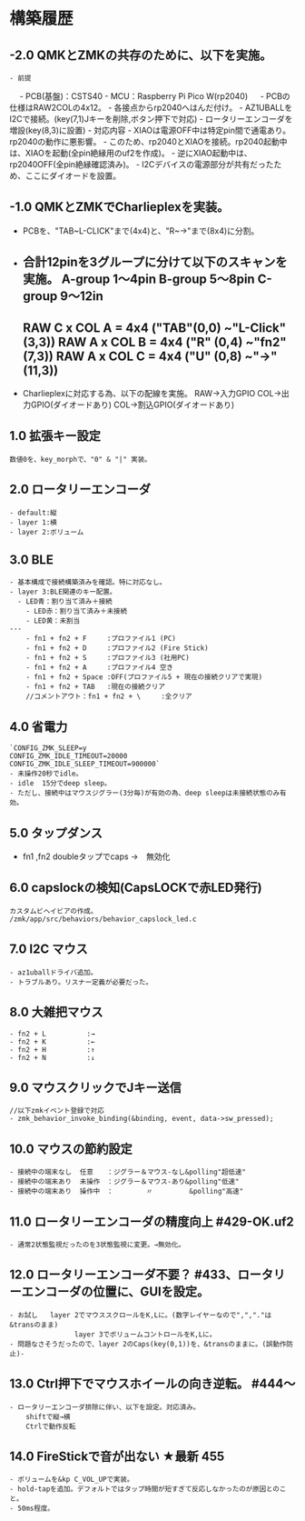 #  構築履歴
## -2.0 QMKとZMKの共存のために、以下を実施。
	- 前提
　		- PCB(基盤)：CSTS40
  		- MCU：Raspberry Pi Pico W(rp2040)
　  		- PCBの仕様はRAW2COLの4x12。
    		- 各接点からrp2040へはんだ付け。
    		- AZ1UBALLをI2Cで接続。(key(7,1)Jキーを削除,ボタン押下で対応)
    		- ロータリーエンコーダを増設(key(8,3)に設置)
	- 対応内容
		- XIAOは電源OFF中は特定pin間で通電あり。rp2040の動作に悪影響。
		- このため、rp2040とXIAOを接続。rp2040起動中は、XIAOを起動(全pin絶縁用のuf2を作成)。
		- 逆にXIAO起動中は、rp2040OFF(全pin絶縁確認済み)。
		- I2Cデバイスの電源部分が共有だったため、ここにダイオードを設置。

## -1.0 QMKとZMKでCharlieplexを実装。
  - PCBを、"TAB~L-CLICK"まで(4x4)と、"R~→"まで(8x4)に分割。
  - 合計12pinを3グループに分けて以下のスキャンを実施。
    A-group 1～4pin
    B-group 5～8pin
    C-group 9～12in
    ---
    RAW C x COL A = 4x4		("TAB"(0,0)	~"L-Click"(3,3))
    RAW A x COL B = 4x4		("R"	(0,4)	~"fn2"		(7,3))
    RAW A x COL C = 4x4		("U"	(0,8)	~"→"			(11,3))
    ---
  - Charlieplexに対応する為、以下の配線を実施。
    RAW→入力GPIO
    COL→出力GPIO(ダイオードあり)
    COL→割込GPIO(ダイオードあり)
   
## 1.0 拡張キー設定
	数値0を、key_morphで、"0" & "|" 実装。

## 2.0 ロータリーエンコーダ
	- default:縦
	- layer 1:横
	- layer 2:ボリューム

## 3.0 BLE
	- 基本構成で接続構築済みを確認。特に対応なし。
	- layer 3:BLE関連のキー配置。
	  - LED青：割り当て済み＋接続
		- LED赤：割り当て済み＋未接続
		- LED黄：未割当
    ---
		- fn1 + fn2 + F     :プロファイル1 (PC)
		- fn1 + fn2 + D     :プロファイル2 (Fire Stick)
		- fn1 + fn2 + S     :プロファイル3 (社用PC)
		- fn1 + fn2 + A     :プロファイル4 空き
		- fn1 + fn2 + Space :OFF(プロファイル5 + 現在の接続クリアで実現)
		- fn1 + fn2 + TAB   :現在の接続クリア
		//コメントアウト：fn1 + fn2 + \     :全クリア

## 4.0 省電力
	`CONFIG_ZMK_SLEEP=y
	CONFIG_ZMK_IDLE_TIMEOUT=20000
	CONFIG_ZMK_IDLE_SLEEP_TIMEOUT=900000`
	- 未操作20秒でidle。
	- idle  15分でdeep sleep。
	- ただし、接続中はマウスジグラー(3分毎)が有効の為、deep sleepは未接続状態のみ有効。

## 5.0 タップダンス
  - fn1 ,fn2  doubleタップでcaps →　無効化

## 6.0 capslockの検知(CapsLOCKで赤LED発行)
	カスタムビヘイビアの作成。
	/zmk/app/src/behaviors/behavior_capslock_led.c

## 7.0 I2C マウス
	- az1uballドライバ追加。
	- トラブルあり。リスナー定義が必要だった。

## 8.0 大雑把マウス
	- fn2 + L          :→
	- fn2 + K          :←
	- fn2 + H          :↑
	- fn2 + N          :↓

## 9.0 マウスクリックでJキー送信
	//以下zmkイベント登録で対応
	- zmk_behavior_invoke_binding(&binding, event, data->sw_pressed);

## 10.0 マウスの節約設定
	- 接続中の端末なし	任意　　：ジグラー＆マウス-なし&polling"超低速"
	- 接続中の端末あり	未操作　：ジグラー＆マウス-あり&polling"低速"
	- 接続中の端末あり	操作中　：        〃         &polling"高速"

## 11.0 ロータリーエンコーダの精度向上  #429-OK.uf2
	- 通常2状態監視だったのを3状態監視に変更。→無効化。

## 12.0 ロータリーエンコーダ不要？ #433、ロータリーエンコーダの位置に、GUIを設定。
	- お試し	layer 2でマウススクロールをK,Lに。(数字レイヤーなので",","."は&transのまま)
 					layer 3でボリュームコントロールをK,Lに。
	- 問題なさそうだったので、layer 2のCaps(key(0,1))を、&transのままに。(誤動作防止)-

## 13.0 Ctrl押下でマウスホイールの向き逆転。						#444～
	- ロータリーエンコーダ排除に伴い、以下を設定。対応済み。
		shiftで縦→横
		Ctrlで動作反転

## 14.0 FireStickで音が出ない ★最新 455
	- ボリュームを&kp C_VOL_UPで実装。
	- hold-tapを追加。デフォルトではタップ時間が短すぎて反応しなかったのが原因とのこと。
	- 50ms程度。

